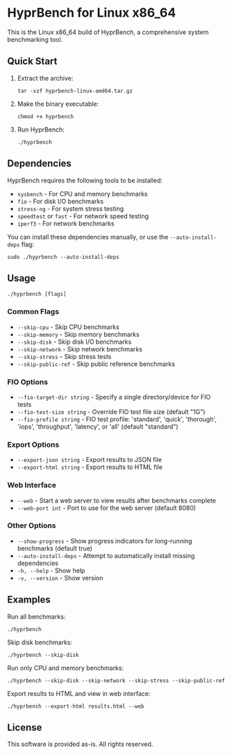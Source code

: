 # HyprBench for Linux x86_64

This is the Linux x86_64 build of HyprBench, a comprehensive system benchmarking tool.

## Quick Start

1. Extract the archive:
   ```
   tar -xzf hyprbench-linux-amd64.tar.gz
   ```

2. Make the binary executable:
   ```
   chmod +x hyprbench
   ```

3. Run HyprBench:
   ```
   ./hyprbench
   ```

## Dependencies

HyprBench requires the following tools to be installed:

- `sysbench` - For CPU and memory benchmarks
- `fio` - For disk I/O benchmarks
- `stress-ng` - For system stress testing
- `speedtest` or `fast` - For network speed testing
- `iperf3` - For network benchmarks

You can install these dependencies manually, or use the `--auto-install-deps` flag:

```
sudo ./hyprbench --auto-install-deps
```

## Usage

```
./hyprbench [flags]
```

### Common Flags

- `--skip-cpu` - Skip CPU benchmarks
- `--skip-memory` - Skip memory benchmarks
- `--skip-disk` - Skip disk I/O benchmarks
- `--skip-network` - Skip network benchmarks
- `--skip-stress` - Skip stress tests
- `--skip-public-ref` - Skip public reference benchmarks

### FIO Options

- `--fio-target-dir string` - Specify a single directory/device for FIO tests
- `--fio-test-size string` - Override FIO test file size (default "1G")
- `--fio-profile string` - FIO test profile: 'standard', 'quick', 'thorough', 'iops', 'throughput', 'latency', or 'all' (default "standard")

### Export Options

- `--export-json string` - Export results to JSON file
- `--export-html string` - Export results to HTML file

### Web Interface

- `--web` - Start a web server to view results after benchmarks complete
- `--web-port int` - Port to use for the web server (default 8080)

### Other Options

- `--show-progress` - Show progress indicators for long-running benchmarks (default true)
- `--auto-install-deps` - Attempt to automatically install missing dependencies
- `-h, --help` - Show help
- `-v, --version` - Show version

## Examples

Run all benchmarks:
```
./hyprbench
```

Skip disk benchmarks:
```
./hyprbench --skip-disk
```

Run only CPU and memory benchmarks:
```
./hyprbench --skip-disk --skip-network --skip-stress --skip-public-ref
```

Export results to HTML and view in web interface:
```
./hyprbench --export-html results.html --web
```

## License

This software is provided as-is. All rights reserved.
